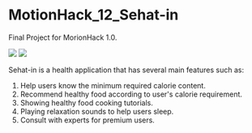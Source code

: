 # MotionHack_12_Sehat-in
Final Project for MorionHack 1.0.

<a href="https://www.instagram.com/p/CaoSXE2h1At/?utm_source=ig_web_copy_link"><img src="https://user-images.githubusercontent.com/77759571/158951894-dcde455f-d072-4fd9-b4f2-115578cae736.jpg"></a>
<a href="https://www.instagram.com/p/CaoSXE2h1At/?utm_source=ig_web_copy_link"><img src="https://user-images.githubusercontent.com/77759571/158951877-b73ed054-8431-45fe-8ffc-9465c43e735f.jpg"></a>

Sehat-in is a health application that has several main features such as:
1. Help users know the minimum required calorie content.
2. Recommend healthy food according to user's calorie requirement.
3. Showing healthy food cooking tutorials.
4. Playing relaxation sounds to help users sleep.
5. Consult with experts for premium users.
